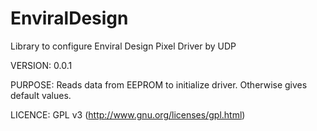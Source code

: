 EnviralDesign
=====================

Library to configure Enviral Design Pixel Driver by UDP

VERSION:	0.0.1

PURPOSE:	Reads data from EEPROM to initialize driver. Otherwise gives default values.

LICENCE:	GPL v3 (http://www.gnu.org/licenses/gpl.html)
